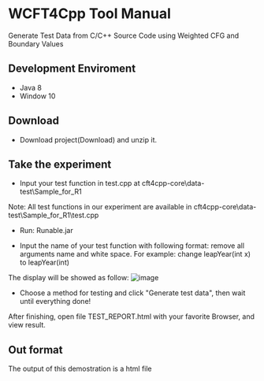 # WCFT4Cpp Tool Manual
Generate Test Data from C/C++ Source Code using Weighted CFG and Boundary Values

## Development Enviroment
* Java 8
* Window 10
## Download
* Download project(Download) and unzip it.
## Take the experiment
* Input your test function in test.cpp at cft4cpp-core\data-test\Sample_for_R1

Note: All test functions in our experiment are available in cft4cpp-core\data-test\Sample_for_R1\test.cpp

* Run: Runable.jar

* Input the name of your test function with following format: remove all arguments name and white space.
For example: change leapYear(int x) to leapYear(int)

The display will be showed as follow:
![image](https://user-images.githubusercontent.com/38599931/202699006-d106da4a-2618-4d81-813b-2b1ccd02bb4c.png)

* Choose a method for testing and click "Generate test data", then wait until everything done!

After finishing, open file TEST_REPORT.html with your favorite Browser, and view result.

## Out format
The output of this demostration is a html file
